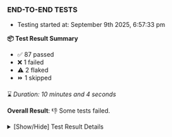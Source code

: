 ### END-TO-END TESTS

- Testing started at: September 9th 2025, 6:57:33 pm

**📦 Test Result Summary**

- ✅ 87 passed
- ❌ 1 failed
- ⚠️ 2 flaked
- ⏩ 1 skipped

⌛ _Duration: 10 minutes and 4 seconds_

**Overall Result**: 👎 Some tests failed.



<details>
    <summary>[Show/Hide] Test Result Details</summary>
    <div markdown="1">

| Test | Browser | Test Case | Tags | Result |
| :---: | :---: | :--- | :---: | :---: |
| 1 | chromium-meshery-provider | should edit design in Design Configurator |  | ⚠️ |
| 2 | chromium-meshery-provider | Transition to disconnected state and then back to connected state |  | ⚠️ |
| 3 | chromium-meshery-provider | Transition to not found state and then back to connected state |  | ❌ |
| 4 | chromium-meshery-provider | Delete Kubernetes cluster connections |  | ➖ |

</div>
</details>


<!-- To see the full report, please visit our CI/CD pipeline with reporter. -->